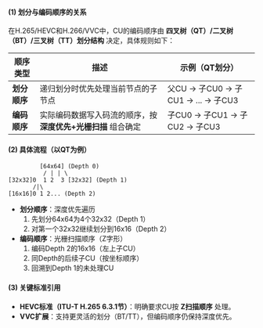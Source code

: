 #### **(1) 划分与编码顺序的关系**
在H.265/HEVC和H.266/VVC中，CU的编码顺序由 **四叉树（QT）/二叉树（BT）/三叉树（TT）划分结构** 决定，具体规则如下：

| 顺序类型         | 描述                                                                 | 示例（QT划分）                     |
|------------------|----------------------------------------------------------------------|------------------------------------|
| **划分顺序**      | 递归划分时优先处理当前节点的子节点                                   | 父CU → 子CU0 → 子CU1 → ... → 子CU3 |
| **编码顺序**      | 实际编码数据写入码流的顺序，按 **深度优先+光栅扫描** 组合确定         | 子CU0 → 子CU1 → 子CU2 → 子CU3      |

#### **(2) 具体流程（以QT为例）**
```text
         [64x64] (Depth 0)
          / | | \ 
[32x32]0  1 2  3 [32x32] (Depth 1)
       /|\ 
[16x16]0 1 2... (Depth 2)
```
- **划分顺序**：深度优先遍历
  1. 先划分64x64为4个32x32（Depth 1）
  2. 对第一个32x32继续划分到16x16（Depth 2）
- **编码顺序**：光栅扫描顺序（Z字形）
  1. 编码Depth 2的16x16（左上子CU）
  2. 同Depth的后续子CU（按坐标顺序）
  3. 回溯到Depth 1的未处理CU

#### **(3) 关键标准引用**
- **HEVC标准（ITU-T H.265 6.3.1节）**：明确要求CU按 **Z扫描顺序** 处理。
- **VVC扩展**：支持更灵活的划分（BT/TT），但编码顺序仍保持深度优先。
